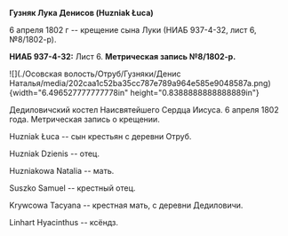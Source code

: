 **Гузняк Лука Денисов (Huzniak Łuca)**

6 апреля 1802 г -- крещение сына Луки (НИАБ 937-4-32, лист 6,
№8/1802-р).

**НИАБ 937-4-32:** Лист 6. **Метрическая запись №8/1802-р.**

![](./Осовская волость/Отруб/Гузняки/Денис Наталья/media/202caa1c52ba35cc787e789a964e585e9048587a.png){width="6.496527777777778in"
height="0.8388888888888889in"}

Дедиловичский костел Наисвятейшего Сердца Иисуса. 6 апреля 1802 года.
Метрическая запись о крещении.

Huzniak Łuca -- сын крестьян с деревни Отруб.

Huzniak Dzienis -- отец.

Huzniakowa Natalia -- мать.

Suszko Samuel -- крестный отец.

Krywcowa Tacyana -- крестная мать, с деревни Дедиловичи.

Linhart Hyacinthus -- ксёндз.
